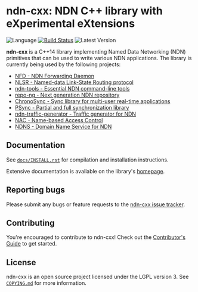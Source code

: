 # ndn-cxx: NDN C++ library with eXperimental eXtensions

![Language](https://img.shields.io/badge/C%2B%2B-14-blue.svg)
[![Build Status](https://travis-ci.org/named-data/ndn-cxx.svg?branch=master)](https://travis-ci.org/named-data/ndn-cxx)
![Latest Version](https://img.shields.io/github/tag/named-data/ndn-cxx.svg?color=darkkhaki&label=latest%20version)

**ndn-cxx** is a C++14 library implementing Named Data Networking (NDN) primitives
that can be used to write various NDN applications. The library is currently being
used by the following projects:

* [NFD - NDN Forwarding Daemon](https://github.com/named-data/NFD)
* [NLSR - Named-data Link-State Routing protocol](https://github.com/named-data/NLSR)
* [ndn-tools - Essential NDN command-line tools](https://github.com/named-data/ndn-tools)
* [repo-ng - Next generation NDN repository](https://github.com/named-data/repo-ng)
* [ChronoSync - Sync library for multi-user real-time applications](https://github.com/named-data/ChronoSync)
* [PSync - Partial and full synchronization library](https://github.com/named-data/PSync)
* [ndn-traffic-generator - Traffic generator for NDN](https://github.com/named-data/ndn-traffic-generator)
* [NAC - Name-based Access Control](https://github.com/named-data/name-based-access-control)
* [NDNS - Domain Name Service for NDN](https://github.com/named-data/ndns)

## Documentation

See [`docs/INSTALL.rst`](docs/INSTALL.rst) for compilation and installation instructions.

Extensive documentation is available on the library's [homepage](https://named-data.net/doc/ndn-cxx/).

## Reporting bugs

Please submit any bugs or feature requests to the
[ndn-cxx issue tracker](https://redmine.named-data.net/projects/ndn-cxx/issues).

## Contributing

You're encouraged to contribute to ndn-cxx! Check out the
[Contributor's Guide](https://github.com/named-data/NFD/blob/master/CONTRIBUTING.md) to get started.

## License

ndn-cxx is an open source project licensed under the LGPL version 3.
See [`COPYING.md`](COPYING.md) for more information.
